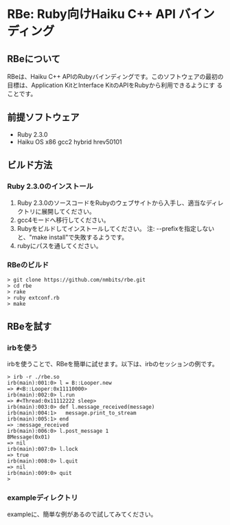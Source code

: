 RBe: Ruby向けHaiku C++ API バインディング
=========================================

RBeについて
-----------

RBeは、Haiku C++ APIのRubyバインディングです。このソフトウェアの最初の
目標は、Application KitとInterface KitのAPIをRubyから利用できるようにす
ることです。

前提ソフトウェア
----------------

* Ruby 2.3.0 
* Haiku OS x86 gcc2 hybrid hrev50101

ビルド方法
----------

### Ruby 2.3.0のインストール

1. Ruby 2.3.0のソースコードをRubyのウェブサイトから入手し、適当なディレ
   クトリに展開してください。
2. gcc4モードへ移行してください。
3. Rubyをビルドしてインストールしてください。
   注: --prefixを指定しないと、"make install"で失敗するようです。
4. rubyにパスを通してください。

### RBeのビルド

    > git clone https://github.com/nmbits/rbe.git
    > cd rbe
    > rake
    > ruby extconf.rb
    > make

RBeを試す
---------

### irbを使う

irbを使うことで、RBeを簡単に試せます。以下は、irbのセッションの例です。

    > irb -r ./rbe.so
    irb(main):001:0> l = B::Looper.new
    => #<B::Looper:0x11110000>
    irb(main):002:0> l.run
    => #<Thread:0x11112222 sleep>
    irb(main):003:0> def l.message_received(message)
    irb(main):004:1>   message.print_to_stream
    irb(main):005:1> end
    => :message_received
    irb(main):006:0> l.post_message 1
    BMessage(0x01)
    => nil
    irb(main):007:0> l.lock
    => true
    irb(main):008:0> l.quit
    => nil
    irb(main):009:0> quit
    >  

### exampleディレクトリ

exampleに、簡単な例があるので試してみてください。
